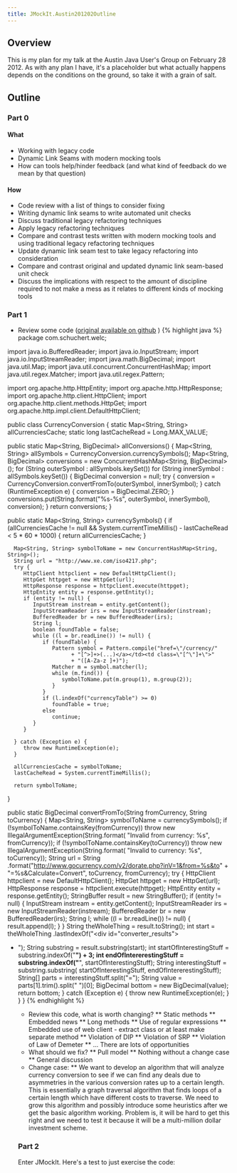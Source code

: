 ```yaml
---
title: JMockIt.Austin201202Outline
---
```

## Overview
This is my plan for my talk at the Austin Java User's Group on February 28 2012. As with any plan I have, it's a placeholder but what actually happens depends on the conditions on the ground, so take it with a grain of salt.

## Outline
### Part 0
#### What
* Working with legacy code
* Dynamic Link Seams with modern mocking tools
* How can tools help/hinder feedback (and what kind of feedback do we mean by that question)
#### How
* Code review with a list of things to consider fixing
* Writing dynamic link seams to write automated unit checks
* Discuss traditional legacy refactoring techniques
* Apply legacy refactoring techniques
* Compare and contrast tests written with modern mocking tools and using traditional legacy refactoring techniques
* Update dynamic link seam test to take legacy refactoring into consideration
* Compare and contrast original and updated dynamic link seam-based unit check
* Discuss the implications with respect to the amount of discipline required to not make a mess as it relates to different kinds of mocking tools
### Part 1
* Review some code ([original available on github](https://github.com/schuchert/welc_examples_java_jmockit) )
{% highlight java %}
package com.schuchert.welc;

import java.io.BufferedReader;
import java.io.InputStream;
import java.io.InputStreamReader;
import java.math.BigDecimal;
import java.util.Map;
import java.util.concurrent.ConcurrentHashMap;
import java.util.regex.Matcher;
import java.util.regex.Pattern;

import org.apache.http.HttpEntity;
import org.apache.http.HttpResponse;
import org.apache.http.client.HttpClient;
import org.apache.http.client.methods.HttpGet;
import org.apache.http.impl.client.DefaultHttpClient;

public class CurrencyConversion {
   static Map<String, String> allCurrenciesCache;
   static long lastCacheRead = Long.MAX_VALUE;

   public static Map<String, BigDecimal> allConversions() {
      Map<String, String> allSymbols = CurrencyConversion.currencySymbols();
      Map<String, BigDecimal> conversions 
          = new ConcurrentHashMap<String, BigDecimal>();
      for (String outerSymbol : allSymbols.keySet())
         for (String innerSymbol : allSymbols.keySet()) {
            BigDecimal conversion = null;
            try {
               conversion = CurrencyConversion.convertFromTo(outerSymbol,
                     innerSymbol);
            } catch (RuntimeException e) {
               conversion = BigDecimal.ZERO;
            }
            conversions.put(String.format("%s-%s", outerSymbol, innerSymbol),
                  conversion);
         }
      return conversions;
   }

   public static Map<String, String> currencySymbols() {
      if (allCurrenciesCache != null
            && System.currentTimeMillis() - lastCacheRead < 5 * 60 * 1000) {
         return allCurrenciesCache;
      }

      Map<String, String> symbolToName = new ConcurrentHashMap<String, String>();
      String url = "http://www.xe.com/iso4217.php";
      try {
         HttpClient httpclient = new DefaultHttpClient();
         HttpGet httpget = new HttpGet(url);
         HttpResponse response = httpclient.execute(httpget);
         HttpEntity entity = response.getEntity();
         if (entity != null) {
            InputStream instream = entity.getContent();
            InputStreamReader irs = new InputStreamReader(instream);
            BufferedReader br = new BufferedReader(irs);
            String l;
            boolean foundTable = false;
            while ((l = br.readLine()) != null) {
               if (foundTable) {
                  Pattern symbol = Pattern.compile("href=\"/currency/"
                        + "[^>]+>(...)</a></td><td class=\"[^\"]+\">"
                        + "([A-Za-z ]+)");
                  Matcher m = symbol.matcher(l);
                  while (m.find()) {
                     symbolToName.put(m.group(1), m.group(2));
                  }
               }
               if (l.indexOf("currencyTable") >= 0)
                  foundTable = true;
               else
                  continue;
            }
         }

      } catch (Exception e) {
         throw new RuntimeException(e);
      }

      allCurrenciesCache = symbolToName;
      lastCacheRead = System.currentTimeMillis();

      return symbolToName;
   }

   public static BigDecimal convertFromTo(String fromCurrency,
         String toCurrency) {
      Map<String, String> symbolToName = currencySymbols();
      if (!symbolToName.containsKey(fromCurrency))
         throw new IllegalArgumentException(String.format(
               "Invalid from currency: %s", fromCurrency));
      if (!symbolToName.containsKey(toCurrency))
         throw new IllegalArgumentException(String.format(
               "Invalid to currency: %s", toCurrency));
      String url = String
            .format("http://www.gocurrency.com/v2/dorate.php?inV=1&from=%s&to" +
            		"=%s&Calculate=Convert",
                  toCurrency, fromCurrency);
      try {
         HttpClient httpclient = new DefaultHttpClient();
         HttpGet httpget = new HttpGet(url);
         HttpResponse response = httpclient.execute(httpget);
         HttpEntity entity = response.getEntity();
         StringBuffer result = new StringBuffer();
         if (entity != null) {
            InputStream instream = entity.getContent();
            InputStreamReader irs = new InputStreamReader(instream);
            BufferedReader br = new BufferedReader(irs);
            String l;
            while ((l = br.readLine()) != null) {
               result.append(l);
            }
         }
         String theWholeThing = result.toString();
         int start = theWholeThing
               .lastIndexOf("<div id=\"converter_results\"><ul><li>");
         String substring = result.substring(start);
         int startOfInterestingStuff = substring.indexOf("<b>") + 3;
         int endOfIntererestingStuff = substring.indexOf("</b>",
               startOfInterestingStuff);
         String interestingStuff = substring.substring(
               startOfInterestingStuff, endOfIntererestingStuff);
         String[] parts = interestingStuff.split("=");
         String value = parts[1].trim().split(" ")[0];
         BigDecimal bottom = new BigDecimal(value);
         return bottom;
      } catch (Exception e) {
         throw new RuntimeException(e);
      }
   }
}
{% endhighlight %}

* Review this code, what is worth changing?
** Static methods
** Embedded news
** Long methods
** Use of regular expressions
** Embedded use of web client - extract class or at least make separate method
** Violation of DIP
** Violation of SRP
** Violation of Law of Demeter
** ... There are lots of opportunities
* What should we fix?
** Pull model
** Nothing without a change case
** General discussion
* Change case:
** We want to develop an algorithm that will analyze currency conversion to see if we can find any deals due to asymmetries in the various conversion rates up to a certain length. This is essentially a graph traversal algorithm that finds loops of a certain length which have different costs to traverse. We need to grow this algorithm and possibly introduce some heuristics after we get the basic algorithm working. Problem is, it will be hard to get this right and we need to test it because it will be a multi-million dollar investment scheme.

### Part 2
Enter JMockIt. Here's a test to just exercise the code:
